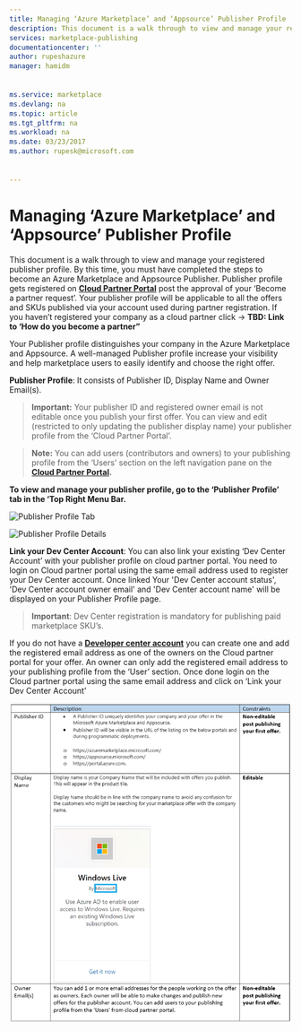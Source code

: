 ```yaml
---
title: Managing ‘Azure Marketplace’ and ‘Appsource’ Publisher Profile  | Microsoft Docs
description: This document is a walk through to view and manage your registered publisher profile.
services: marketplace-publishing
documentationcenter: ''
author: rupeshazure
manager: hamidm


ms.service: marketplace
ms.devlang: na
ms.topic: article
ms.tgt_pltfrm: na
ms.workload: na
ms.date: 03/23/2017
ms.author: rupesk@microsoft.com


---
```


# Managing ‘Azure Marketplace’ and ‘Appsource’ Publisher Profile

This document is a walk through to view and manage your registered publisher profile. By this time, you must have completed the steps to become an Azure Marketplace and Appsource Publisher. Publisher profile gets registered on **[Cloud Partner Portal](https://cloudpartner.azure.com/)** post the approval of your ‘Become a partner request’. Your publisher profile will be applicable to all the offers and SKUs published via your account used during partner registration. If you haven’t registered your company as a cloud partner click -> **TBD: Link to ‘How do you become a partner”**

Your Publisher profile distinguishes your company in the Azure Marketplace and Appsource. A well-managed Publisher profile increase your visibility and help marketplace users to easily identify and choose the right offer.

**Publisher Profile**: It consists of Publisher ID, Display Name and Owner Email(s). 

> **Important:** Your publisher ID and registered owner email is not editable once you publish your first offer. You can view and edit (restricted to only updating the publisher display name) your publisher profile from the ‘Cloud Partner Portal’. 

> **Note:** You can add users (contributors and owners) to your publishing profile from the ‘Users’ section on the left navigation pane on the  **[Cloud Partner Portal](https://cloudpartner.azure.com/).** 

**To view and manage your publisher profile, go to the ‘Publisher Profile’ tab in the ‘Top Right Menu Bar.**


![Publisher Profile Tab](./media/cloud-partner-portal-how-to-manage-publisher-profile/publisherprofile.png)


![Publisher Profile Details](./media/cloud-partner-portal-how-to-manage-publisher-profile/publisherprofiledetails.png)


**Link your Dev Center Account**: You can also link your existing ‘Dev Center Account’ with your publisher profile on cloud partner portal. You need to login on Cloud partner portal using the same email address used to register your Dev Center account. Once linked Your 'Dev Center account status', 'Dev Center account owner email' and 'Dev Center account name' will be displayed on your Publisher Profile page.

> **Important**: Dev Center registration is mandatory for publishing paid marketplace SKU’s.

If you do not have a **[Developer center account](https://docs.microsoft.com/en-us/azure/marketplace-publishing/marketplace-publishing-accounts-creation-registration)** you can create one and add the registered email address as one of the owners on the Cloud partner portal for your offer. An owner can only add the registered email address to your publishing profile from the ‘User’ section. Once done login on the Cloud partner portal using the same email address and click on ‘Link your Dev Center Account’



![Publisher Profile Details](./media/cloud-partner-portal-how-to-manage-publisher-profile/publisherprofiledescription.png)







